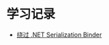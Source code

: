 # 学习记录

* [绕过 .NET Serialization Binder](/%E5%AD%A6%E4%B9%A0%E7%AC%94%E8%AE%B0/Bypass%20.Net%20Serialization%20Binder.md)